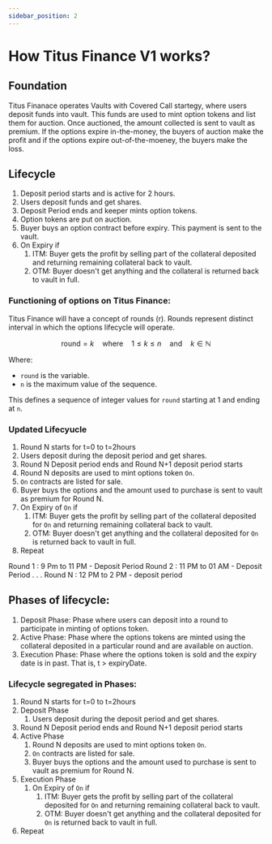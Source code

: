 ```yaml
---
sidebar_position: 2
---
```


# How Titus Finance V1 works?

## Foundation
Titus Finanace operates Vaults with Covered Call startegy, where users deposit funds into vault. This funds are used to mint option tokens and list them for auction. Once auctioned, the amount collected is sent to vault as premium. If the options expire in-the-money, the buyers of auction make the profit and if the options expire out-of-the-moeney, the buyers make the loss.

## Lifecycle
1. Deposit period starts and is active for 2 hours.
2. Users deposit funds and get shares.
3. Deposit Period ends and keeper mints option tokens.
4. Option tokens are put on auction.
5. Buyer buys an option contract before expiry. This payment is sent to the vault.
6. On Expiry if
    1. ITM: Buyer gets the profit by selling part of the collateral deposited and returning remaining collateral back to vault.
    2. OTM: Buyer doesn't get anything and the collateral is returned back to vault in full.

### Functioning of options on Titus Finance:
Titus Finance will have a concept of rounds (r). Rounds represent distinct interval in which the options lifecycle will operate.

$$
\text{round} = k \quad \text{where} \quad 1 \leq k \leq n \quad \text{and} \quad k \in \mathbb{N}
$$

Where:
- `round` is the variable.
- `n` is the maximum value of the sequence.

This defines a sequence of integer values for `round` starting at 1 and ending at `n`.

### Updated Lifecyucle
1. Round N starts for t=0 to t=2hours
2. Users deposit during the deposit period and get shares.
3. Round N Deposit period ends and Round N+1 deposit period starts
4. Round N deposits are used to mint options token `On`.
5. `On` contracts are listed for sale.
6. Buyer buys the options and the amount used to purchase is sent to vault as premium for Round N.
7. On Expiry of `On` if
    1. ITM: Buyer gets the profit by selling part of the collateral deposited for `On` and returning remaining collateral back to vault.
    2. OTM: Buyer doesn't get anything and the collateral deposited for `On` is returned back to vault in full.
8. Repeat

Round 1 : 9 Pm to 11 PM - Deposit Period
Round 2 : 11 PM to 01 AM - Deposit Period
.
.
.
Round N : 12 PM to 2 PM - deposit period

## Phases of lifecycle:
1. Deposit Phase: Phase where users can deposit into a round to participate in minting of options token.
2. Active Phase: Phase where the options tokens are minted using the collateral deposited in a particular round and are available on auction.
3. Execution Phase: Phase where the options token is sold and the expiry date is in past. That is, t > expiryDate.

### Lifecycle segregated in Phases:
1. Round N starts for t=0 to t=2hours
2. Deposit Phase
    1. Users deposit during the deposit period and get shares.
3. Round N Deposit period ends and Round N+1 deposit period starts
4. Active Phase
    1. Round N deposits are used to mint options token `On`.
    2. `On` contracts are listed for sale.
    3. Buyer buys the options and the amount used to purchase is sent to vault as premium for Round N.
5. Execution Phase
    1. On Expiry of `On` if
        1. ITM: Buyer gets the profit by    selling part of the collateral     deposited for `On` and returning  remaining collateral back to vault.
        2. OTM: Buyer doesn't get anything  and the collateral deposited for `On`  is returned back to vault in full.
8. Repeat
